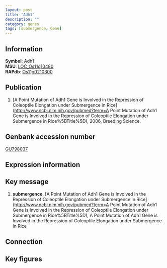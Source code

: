 ```yaml
---
layout: post
title: "Adh1"
description: ""
category: genes
tags: [submergence, Gene]
---
```


## Information
__Symbol__: Adh1  
__MSU__: [LOC_Os11g10480](http://rice.plantbiology.msu.edu/cgi-bin/ORF_infopage.cgi?orf=LOC_Os11g10480)  
__RAPdb__: [Os11g0210300](http://rapdb.dna.affrc.go.jp/viewer/gbrowse_details/irgsp1?name=Os11g0210300)  

## Publication
1. [A Point Mutation of Adh1 Gene is Involved in the Repression of Coleoptile Elongation under Submergence in Rice](http://www.ncbi.nlm.nih.gov/pubmed?term=A Point Mutation of Adh1 Gene is Involved in the Repression of Coleoptile Elongation under Submergence in Rice%5BTitle%5D), 2006, Breeding Science.

## Genbank accession number
[GU798037](http://www.ncbi.nlm.nih.gov/nuccore/GU798037)  

## Expression information

## Key message
1. __submergence__, [A Point Mutation of Adh1 Gene is Involved in the Repression of Coleoptile Elongation under Submergence in Rice](http://www.ncbi.nlm.nih.gov/pubmed?term=A Point Mutation of Adh1 Gene is Involved in the Repression of Coleoptile Elongation under Submergence in Rice%5BTitle%5D), A Point Mutation of Adh1 Gene is Involved in the Repression of Coleoptile Elongation under Submergence in Rice

## Connection

## Key figures


